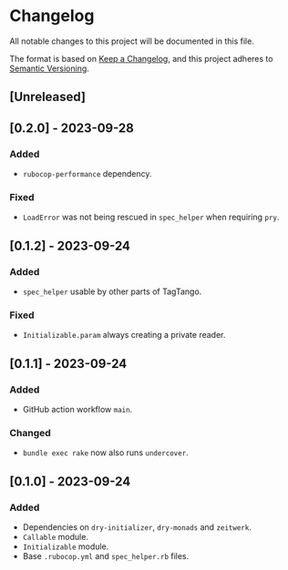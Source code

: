 # Changelog

All notable changes to this project will be documented in this file.

The format is based on [Keep a Changelog](https://keepachangelog.com/en/1.1.0/),
and this project adheres to [Semantic Versioning](https://semver.org/spec/v2.0.0.html).

## [Unreleased]

## [0.2.0] - 2023-09-28

### Added

- `rubocop-performance` dependency.

### Fixed

- `LoadError` was not being rescued in `spec_helper` when requiring `pry`.

## [0.1.2] - 2023-09-24

### Added

- `spec_helper` usable by other parts of TagTango.

### Fixed

- `Initializable.param` always creating a private reader.

## [0.1.1] - 2023-09-24

### Added

- GitHub action workflow `main`.

### Changed

- `bundle exec rake` now also runs `undercover`.

## [0.1.0] - 2023-09-24

### Added

- Dependencies on `dry-initializer`, `dry-monads` and `zeitwerk`.
- `Callable` module.
- `Initializable` module.
- Base `.rubocop.yml` and `spec_helper.rb` files.
